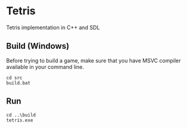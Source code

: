 # Tetris

Tetris implementation in C++ and SDL

## Build (Windows)

Before trying to build a game, make sure that you have MSVC compiler available in your command line.

```
cd src
build.bat
```

## Run

```
cd ..\build
tetris.exe
```
